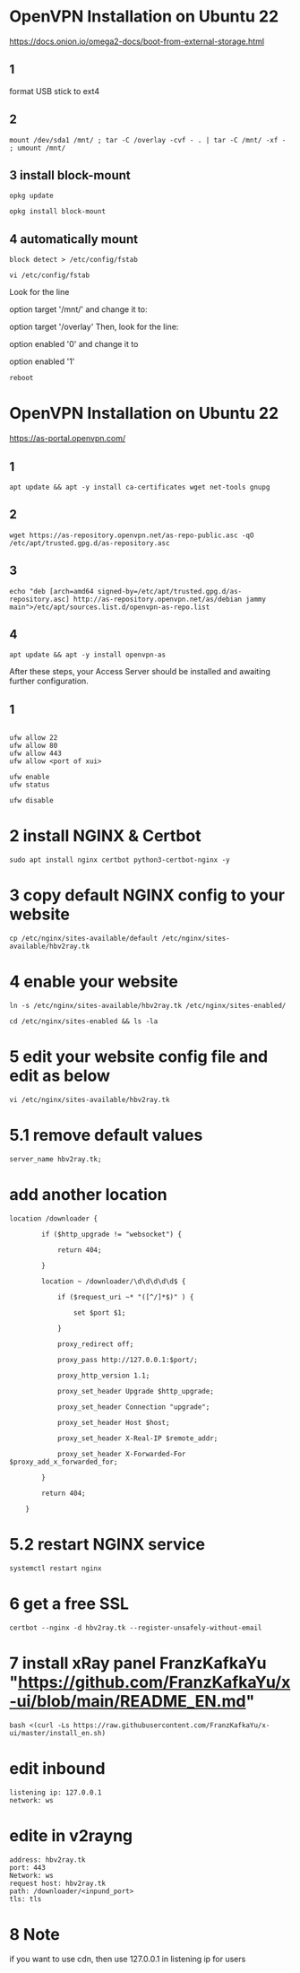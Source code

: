 
# OpenVPN Installation on Ubuntu 22
https://docs.onion.io/omega2-docs/boot-from-external-storage.html

## 1 
format USB stick to ext4

## 2
```console
mount /dev/sda1 /mnt/ ; tar -C /overlay -cvf - . | tar -C /mnt/ -xf - ; umount /mnt/
```
## 3 install block-mount

```console
opkg update
```

```console
opkg install block-mount
```

## 4 automatically mount
```console
block detect > /etc/config/fstab
```


```console
vi /etc/config/fstab
```

Look for the line

option  target  '/mnt/<device name>'
and change it to:

option target '/overlay'
Then, look for the line:

option  enabled '0'
and change it to

option  enabled '1'


```console
reboot
```

# OpenVPN Installation on Ubuntu 22

https://as-portal.openvpn.com/

## 1 
```console
apt update && apt -y install ca-certificates wget net-tools gnupg
```

## 2 
```console
wget https://as-repository.openvpn.net/as-repo-public.asc -qO /etc/apt/trusted.gpg.d/as-repository.asc
```

## 3 
```console
echo "deb [arch=amd64 signed-by=/etc/apt/trusted.gpg.d/as-repository.asc] http://as-repository.openvpn.net/as/debian jammy main">/etc/apt/sources.list.d/openvpn-as-repo.list
```

## 4 
```console
apt update && apt -y install openvpn-as
```

After these steps, your Access Server should be installed and awaiting further configuration.

## 1 
```console

```





```console
ufw allow 22
ufw allow 80
ufw allow 443
ufw allow <port of xui>
```


```console
ufw enable
ufw status
```

```console
ufw disable
```

# 2 install NGINX & Certbot
```console
sudo apt install nginx certbot python3-certbot-nginx -y
```

# 3 copy default NGINX config to your website
```console
cp /etc/nginx/sites-available/default /etc/nginx/sites-available/hbv2ray.tk
```

# 4 enable your website 
```console
ln -s /etc/nginx/sites-available/hbv2ray.tk /etc/nginx/sites-enabled/
```


```console
cd /etc/nginx/sites-enabled && ls -la
```

# 5 edit your website config file and edit as below
```console
vi /etc/nginx/sites-available/hbv2ray.tk
```

# 5.1 remove default values  
```
server_name hbv2ray.tk;
```

# add another location
```console
location /downloader {

        if ($http_upgrade != "websocket") {

            return 404;

        }

        location ~ /downloader/\d\d\d\d\d$ {

            if ($request_uri ~* "([^/]*$)" ) {

                set $port $1;

            }

            proxy_redirect off;

            proxy_pass http://127.0.0.1:$port/;

            proxy_http_version 1.1;

            proxy_set_header Upgrade $http_upgrade;

            proxy_set_header Connection "upgrade";

            proxy_set_header Host $host;

            proxy_set_header X-Real-IP $remote_addr;

            proxy_set_header X-Forwarded-For $proxy_add_x_forwarded_for;

        }

        return 404;

    }
```

# 5.2 restart NGINX service	
```console
systemctl restart nginx
```

# 6 get a free SSL 
```console
certbot --nginx -d hbv2ray.tk --register-unsafely-without-email
```

# 7 install xRay panel FranzKafkaYu "https://github.com/FranzKafkaYu/x-ui/blob/main/README_EN.md"
```console
bash <(curl -Ls https://raw.githubusercontent.com/FranzKafkaYu/x-ui/master/install_en.sh)
```

# edit inbound
```console
listening ip: 127.0.0.1
network: ws
```

# edite in v2rayng
```console
address: hbv2ray.tk
port: 443
Network: ws
request host: hbv2ray.tk
path: /downloader/<inpund_port>
tls: tls
```


# 8 Note
if you want to use cdn, then use 127.0.0.1 in listening ip for users

